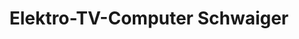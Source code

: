 ---
title: "Elektro-TV-Computer Schwaiger"
url: /jenbach/elektro-tv-computer-schwaiger/
shop: Radiotechnik
---